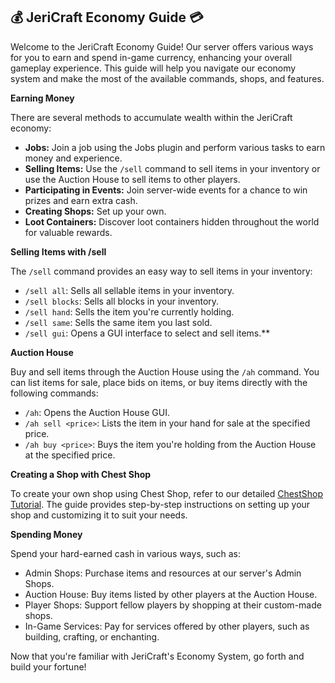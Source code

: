 ## 💰 JeriCraft Economy Guide 💳

Welcome to the JeriCraft Economy Guide! Our server offers various ways for you to earn and spend in-game currency,
enhancing your overall gameplay experience. This guide will help you navigate our economy system and make the most of
the available commands, shops, and features.

**Earning Money**

There are several methods to accumulate wealth within the JeriCraft economy:

- **Jobs:** Join a job using the Jobs plugin and perform various tasks to earn money and experience.
- **Selling Items:** Use the `/sell` command to sell items in your inventory or use the Auction House to sell items to
  other players.
- **Participating in Events:** Join server-wide events for a chance to win prizes and earn extra cash.
- **Creating Shops:** Set up your own.
- **Loot Containers:** Discover loot containers hidden throughout the world for valuable rewards.

**Selling Items with /sell**

The `/sell` command provides an easy way to sell items in your inventory:

- `/sell all`: Sells all sellable items in your inventory.
- `/sell blocks`: Sells all blocks in your inventory.
- `/sell hand`: Sells the item you're currently holding.
- `/sell same`: Sells the same item you last sold.
- `/sell gui`: Opens a GUI interface to select and sell items.**

**Auction House**

Buy and sell items through the Auction House using the `/ah` command. You can list items for sale, place bids on items,
or buy items directly with the following commands:

- `/ah`: Opens the Auction House GUI.
- `/ah sell <price>`: Lists the item in your hand for sale at the specified price.
- `/ah buy <price>`: Buys the item you're holding from the Auction House at the specified price.

**Creating a Shop with Chest Shop**

To create your own shop using Chest Shop, refer to our
detailed [ChestShop Tutorial](https://github.com/Chalwk77/JeriCraftDocs/blob/main/docs/guides/ChestShop.md). The guide
provides
step-by-step instructions on setting up your shop and customizing it to suit your needs.

**Spending Money**

Spend your hard-earned cash in various ways, such as:

- Admin Shops: Purchase items and resources at our server's Admin Shops.
- Auction House: Buy items listed by other players at the Auction House.
- Player Shops: Support fellow players by shopping at their custom-made shops.
- In-Game Services: Pay for services offered by other players, such as building, crafting, or enchanting.

Now that you're familiar with JeriCraft's Economy System, go forth and build your fortune!
